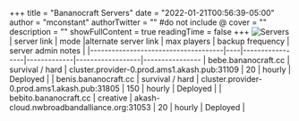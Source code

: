 +++
title = "Bananocraft Servers"
date = "2022-01-21T00:56:39-05:00"
author = "mconstant"
authorTwitter = "" #do not include @
cover = ""
description = ""
showFullContent = true
readingTime = false
+++
![Servers](/servers.png)
| server link  | mode |alternate server link | max players | backup frequency | server admin notes         |
|-------------------------------------|----|-----------------|-------------|------------------|----------------
| bebe.bananocraft.cc    | survival / hard           |  cluster.provider-0.prod.ams1.akash.pub:31109     | 20          | hourly           | Deployed      |
| benis.bananocraft.cc   | survival / hard             |  cluster.provider-0.prod.ams1.akash.pub:31805     | 150         | hourly           | Deployed |
| bebito.bananocraft.cc   | creative             |  akash-cloud.nwbroadbandalliance.org:31053    | 20         | hourly           | Deployed |